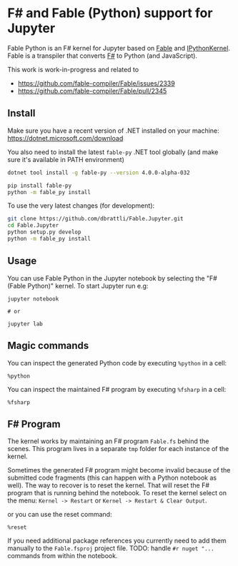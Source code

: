 # F# and Fable (Python) support for Jupyter

Fable Python is an F# kernel for Jupyter based on [Fable](https://fable.io) and
[IPythonKernel](https://github.com/ipython/ipykernel). Fable is a transpiler
that converts [F#](https://fsharp.org) to Python (and JavaScript).

This work is work-in-progress and related to

- https://github.com/fable-compiler/Fable/issues/2339
- https://github.com/fable-compiler/Fable/pull/2345

## Install

Make sure you have a recent version of .NET installed on your machine:
https://dotnet.microsoft.com/download

You also need to install the latest `fable-py` .NET tool globally (and
make sure it's available in PATH environment)

```sh
dotnet tool install -g fable-py --version 4.0.0-alpha-032

pip install fable-py
python -m fable_py install
```

To use the very latest changes (for development):

```sh
git clone https://github.com/dbrattli/Fable.Jupyter.git
cd Fable.Jupyter
python setup.py develop
python -m fable_py install
```

## Usage

You can use Fable Python in the Jupyter notebook by selecting the "F#
(Fable Python)" kernel. To start Jupyter run e.g:

```shell
jupyter notebook

# or

jupyter lab
```

## Magic commands

You can inspect the generated Python code by executing `%python` in a cell:

```
%python
```

You can inspect the maintained F# program by executing `%fsharp` in a cell:

```
%fsharp
```

## F# Program

The kernel works by maintaining an F# program `Fable.fs` behind the
scenes. This program lives in a separate `tmp` folder for each instance
of the kernel.

Sometimes the generated F# program might become invalid because of the
submitted code fragments (this can happen with a Python notebook as well).
The way to recover is to reset the kernel. That will reset the F#
program that is running behind the notebook. To reset the kernel select
on the menu: `Kernel -> Restart` or `Kernel -> Restart & Clear Output`.

or you can use the reset command:

```
%reset
```

If you need additional package references you currently need to add them
manually to the `Fable.fsproj` project file. TODO: handle `#r nuget "...` commands from within the notebook.

